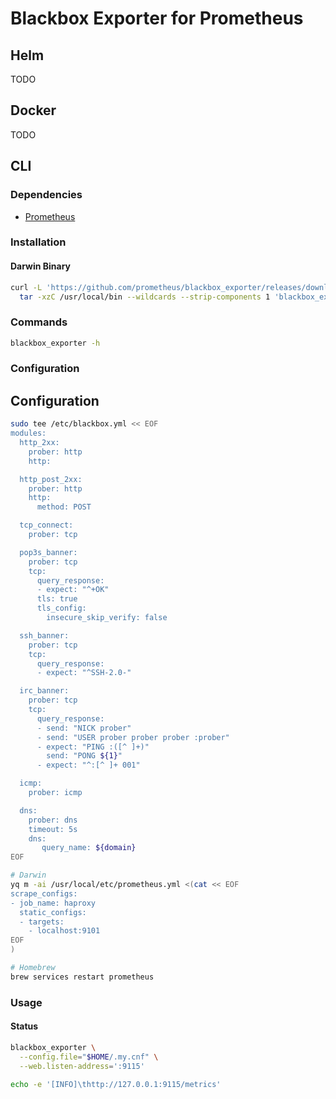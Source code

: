# Blackbox Exporter for Prometheus

## Helm

<!--
https://github.com/helm/charts/tree/master/stable/prometheus-blackbox-exporter
-->

TODO

## Docker

TODO

## CLI

### Dependencies

- [Prometheus](/prometheus.md)

### Installation

#### Darwin Binary

```sh
curl -L 'https://github.com/prometheus/blackbox_exporter/releases/download/v0.16.0/blackbox_exporter-0.16.0.darwin-amd64.tar.gz' | \
  tar -xzC /usr/local/bin --wildcards --strip-components 1 'blackbox_exporter*/blackbox_exporter'
```

### Commands

```sh
blackbox_exporter -h
```

### Configuration

## Configuration

```sh
sudo tee /etc/blackbox.yml << EOF
modules:
  http_2xx:
    prober: http
    http:

  http_post_2xx:
    prober: http
    http:
      method: POST

  tcp_connect:
    prober: tcp

  pop3s_banner:
    prober: tcp
    tcp:
      query_response:
      - expect: "^+OK"
      tls: true
      tls_config:
        insecure_skip_verify: false

  ssh_banner:
    prober: tcp
    tcp:
      query_response:
      - expect: "^SSH-2.0-"

  irc_banner:
    prober: tcp
    tcp:
      query_response:
      - send: "NICK prober"
      - send: "USER prober prober prober :prober"
      - expect: "PING :([^ ]+)"
        send: "PONG ${1}"
      - expect: "^:[^ ]+ 001"

  icmp:
    prober: icmp

  dns:
    prober: dns
    timeout: 5s
    dns:
       query_name: ${domain}
EOF
```

```sh
# Darwin
yq m -ai /usr/local/etc/prometheus.yml <(cat << EOF
scrape_configs:
- job_name: haproxy
  static_configs:
  - targets:
    - localhost:9101
EOF
)
```

```sh
# Homebrew
brew services restart prometheus
```

### Usage

#### Status

```sh
blackbox_exporter \
  --config.file="$HOME/.my.cnf" \
  --web.listen-address=':9115'

echo -e '[INFO]\thttp://127.0.0.1:9115/metrics'
```
